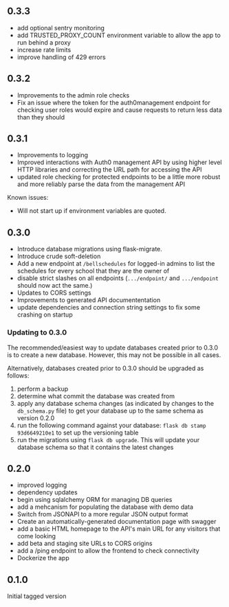 ## 0.3.3
- add optional sentry monitoring
- add TRUSTED_PROXY_COUNT environment variable to allow the app to run behind a proxy
- increase rate limits
- improve handling of 429 errors

## 0.3.2
- Improvements to the admin role checks
- Fix an issue where the token for the auth0management endpoint for checking user roles would expire and cause requests to return less data than they should 

## 0.3.1
- Improvements to logging
- Improved interactions with Auth0 management API by using higher level HTTP libraries and correcting the URL path for accessing the API
- updated role checking for protected endpoints to be a little more robust and more reliably parse the data from the management API

Known issues:
- Will not start up if environment variables are quoted.

## 0.3.0
- Introduce database migrations using flask-migrate.
- Introduce crude soft-deletion
- Add a new endpoint at `/bellschedules` for logged-in admins to list the schedules for every school that they are the owner of
- disable strict slashes on all endpoints (`.../endpoint/` and `.../endpoint` should now act the same.)
- Updates to CORS settings
- Improvements to generated API documententation
- update dependencies and connection string settings to fix some crashing on startup


### Updating to 0.3.0
The recommended/easiest way to update databases created prior to 0.3.0 is to create a new database. However, this may not be possible in all cases.

Alternatively, databases created prior to 0.3.0 should be upgraded as follows:
1. perform a backup
2. determine what commit the database was created from
3. apply any database schema changes (as indicated by changes to the `db_schema.py` file) to get your database up to the same schema as version 0.2.0
4. run the following command against your database: `flask db stamp 93d6649210e1` to set up the versioning table
5. run the migrations using `flask db upgrade`. This will update your database schema so that it contains the latest changes

## 0.2.0
- improved logging
- dependency updates
- begin using sqlalchemy ORM for managing DB queries
- add a mehcanism for populating the database with demo data
- Switch from JSONAPI to a more regular JSON output format
- Create an automatically-generated documentation page with swagger
- add a basic HTML homepage to the API's main URL for any visitors that come looking
- add beta and staging site URLs to CORS origins
- add a /ping endpoint to allow the frontend to check connectivity
- Dockerize the app
## 0.1.0
Initial tagged version